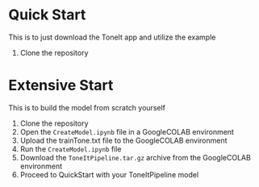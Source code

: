 # Quick Start
This is to just download the ToneIt app and utilize the example
1. Clone the repository

# Extensive Start
This is to build the model from scratch yourself
1. Clone the repository
2. Open the `CreateModel.ipynb` file in a GoogleCOLAB environment
3. Upload the trainTone.txt file to the GoogleCOLAB environment
4. Run the `CreateModel.ipynb` file
5. Download the `ToneItPipeline.tar.gz` archive from the GoogleCOLAB environment
6. Proceed to QuickStart with your ToneItPipeline model
